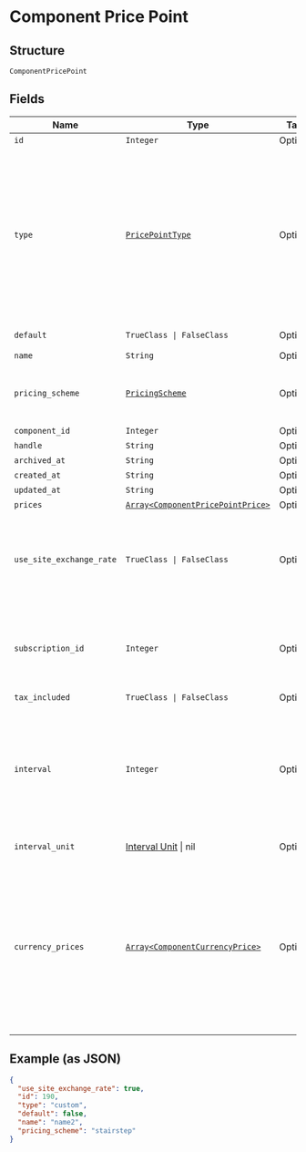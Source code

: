 
# Component Price Point

## Structure

`ComponentPricePoint`

## Fields

| Name | Type | Tags | Description |
|  --- | --- | --- | --- |
| `id` | `Integer` | Optional | - |
| `type` | [`PricePointType`](../../doc/models/price-point-type.md) | Optional | Price point type. We expose the following types:<br><br>1. **default**: a price point that is marked as a default price for a certain product.<br>2. **custom**: a custom price point.<br>3. **catalog**: a price point that is **not** marked as a default price for a certain product and is **not** a custom one. |
| `default` | `TrueClass \| FalseClass` | Optional | Note: Refer to type attribute instead |
| `name` | `String` | Optional | - |
| `pricing_scheme` | [`PricingScheme`](../../doc/models/pricing-scheme.md) | Optional | The identifier for the pricing scheme. See [Product Components](https://help.chargify.com/products/product-components.html) for an overview of pricing schemes. |
| `component_id` | `Integer` | Optional | - |
| `handle` | `String` | Optional | - |
| `archived_at` | `String` | Optional | - |
| `created_at` | `String` | Optional | - |
| `updated_at` | `String` | Optional | - |
| `prices` | [`Array<ComponentPricePointPrice>`](../../doc/models/component-price-point-price.md) | Optional | - |
| `use_site_exchange_rate` | `TrueClass \| FalseClass` | Optional | Whether to use the site level exchange rate or define your own prices for each currency if you have multiple currencies defined on the site.<br>**Default**: `true` |
| `subscription_id` | `Integer` | Optional | (only used for Custom Pricing - ie. when the price point's type is `custom`) The id of the subscription that the custom price point is for. |
| `tax_included` | `TrueClass \| FalseClass` | Optional | - |
| `interval` | `Integer` | Optional | The numerical interval. i.e. an interval of ‘30’ coupled with an interval_unit of day would mean this component price point would renew every 30 days. This property is only available for sites with Multifrequency enabled. |
| `interval_unit` | [Interval Unit](../../doc/models/interval-unit.md) \| nil | Optional | This is a container for one-of cases. |
| `currency_prices` | [`Array<ComponentCurrencyPrice>`](../../doc/models/component-currency-price.md) | Optional | An array of currency pricing data is available when multiple currencies are defined for the site. It varies based on the use_site_exchange_rate setting for the price point. This parameter is present only in the response of read endpoints, after including the appropriate query parameter. |

## Example (as JSON)

```json
{
  "use_site_exchange_rate": true,
  "id": 190,
  "type": "custom",
  "default": false,
  "name": "name2",
  "pricing_scheme": "stairstep"
}
```

